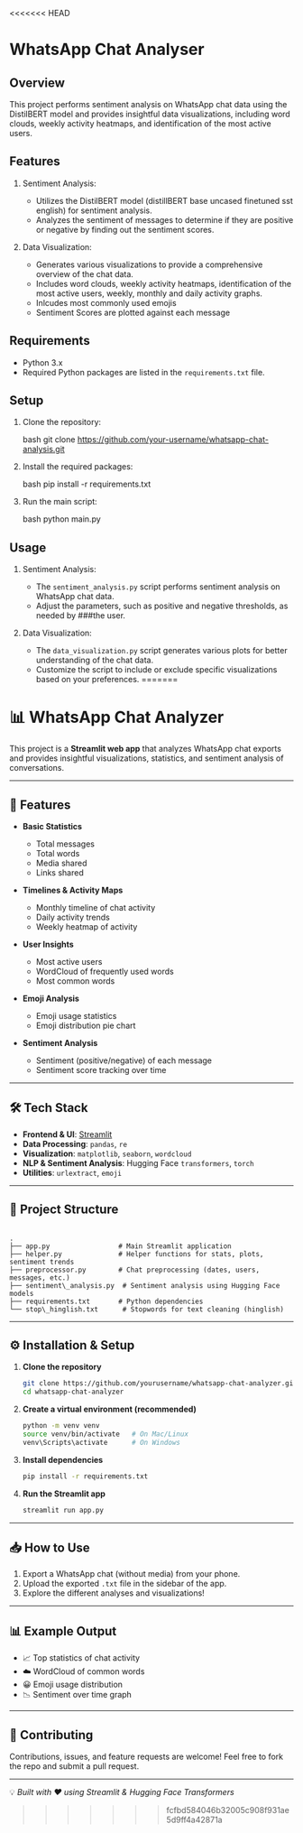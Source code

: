 <<<<<<< HEAD
# WhatsApp Chat Analyser

## Overview

This project performs sentiment analysis on WhatsApp chat data using the DistilBERT model and provides insightful data visualizations, including word clouds, weekly activity heatmaps, and identification of the most active users.

## Features

1. Sentiment Analysis:
   - Utilizes the DistilBERT model (distillBERT base uncased finetuned sst english) for sentiment analysis.
   - Analyzes the sentiment of messages to determine if they are positive or negative by finding out the sentiment scores.

2. Data Visualization:
   - Generates various visualizations to provide a comprehensive overview of the chat data.
   - Includes word clouds, weekly activity heatmaps, identification of the most active users, weekly, monthly and daily activity graphs.
   - Inlcudes most commonly used emojis
   - Sentiment Scores are plotted against each message

## Requirements

- Python 3.x
- Required Python packages are listed in the `requirements.txt` file.

## Setup

1. Clone the repository:

    bash
    git clone https://github.com/your-username/whatsapp-chat-analysis.git

2. Install the required packages:

    bash
    pip install -r requirements.txt

3. Run the main script:

    bash
    python main.py

## Usage

1. Sentiment Analysis:
   - The `sentiment_analysis.py` script performs sentiment analysis on WhatsApp chat data.
   - Adjust the parameters, such as positive and negative thresholds, as needed by ###the user.

2. Data Visualization:
   - The `data_visualization.py` script generates various plots for better understanding of the chat data.
   - Customize the script to include or exclude specific visualizations based on your preferences.
=======
# 📊 WhatsApp Chat Analyzer

This project is a **Streamlit web app** that analyzes WhatsApp chat exports and provides insightful visualizations, statistics, and sentiment analysis of conversations.  

---

## 🚀 Features
- **Basic Statistics**
  - Total messages  
  - Total words  
  - Media shared  
  - Links shared  

- **Timelines & Activity Maps**
  - Monthly timeline of chat activity  
  - Daily activity trends  
  - Weekly heatmap of activity  

- **User Insights**
  - Most active users  
  - WordCloud of frequently used words  
  - Most common words  

- **Emoji Analysis**
  - Emoji usage statistics  
  - Emoji distribution pie chart  

- **Sentiment Analysis**
  - Sentiment (positive/negative) of each message  
  - Sentiment score tracking over time  

---

## 🛠️ Tech Stack
- **Frontend & UI**: [Streamlit](https://streamlit.io/)  
- **Data Processing**: `pandas`, `re`  
- **Visualization**: `matplotlib`, `seaborn`, `wordcloud`  
- **NLP & Sentiment Analysis**: Hugging Face `transformers`, `torch`  
- **Utilities**: `urlextract`, `emoji`

---

## 📂 Project Structure
```

.
├── app.py                 # Main Streamlit application
├── helper.py              # Helper functions for stats, plots, sentiment trends
├── preprocessor.py        # Chat preprocessing (dates, users, messages, etc.)
├── sentiment\_analysis.py  # Sentiment analysis using Hugging Face models
├── requirements.txt       # Python dependencies
└── stop\_hinglish.txt      # Stopwords for text cleaning (hinglish)

````

---

## ⚙️ Installation & Setup

1. **Clone the repository**
   ```bash
   git clone https://github.com/yourusername/whatsapp-chat-analyzer.git
   cd whatsapp-chat-analyzer
   ```

2. **Create a virtual environment (recommended)**

   ```bash
   python -m venv venv
   source venv/bin/activate   # On Mac/Linux
   venv\Scripts\activate      # On Windows
   ```

3. **Install dependencies**

   ```bash
   pip install -r requirements.txt
   ```

4. **Run the Streamlit app**

   ```bash
   streamlit run app.py
   ```

---

## 📥 How to Use

1. Export a WhatsApp chat (without media) from your phone.
2. Upload the exported `.txt` file in the sidebar of the app.
3. Explore the different analyses and visualizations!

---

## 📊 Example Output

* 📈 Top statistics of chat activity
* ☁️ WordCloud of common words
* 😀 Emoji usage distribution
* 📉 Sentiment over time graph

---

## 🤝 Contributing

Contributions, issues, and feature requests are welcome!
Feel free to fork the repo and submit a pull request.

---


💡 *Built with ❤️ using Streamlit & Hugging Face Transformers*

>>>>>>> fcfbd584046b32005c908f931ae5d9ff4a42871a
